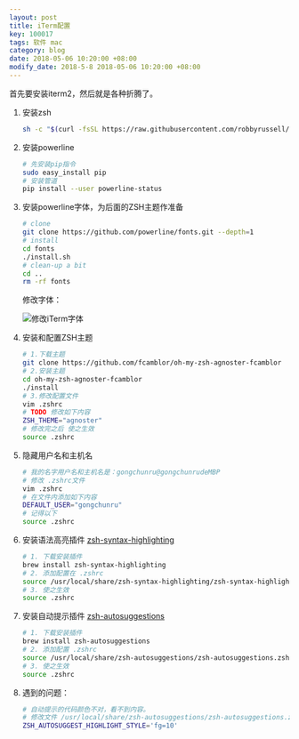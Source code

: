```yaml
---
layout: post
title: iTerm配置
key: 100017
tags: 软件 mac
category: blog
date: 2018-05-06 10:20:00 +08:00
modify_date: 2018-5-8 2018-05-06 10:20:00 +08:00
---
```


首先要安装iterm2，然后就是各种折腾了。

<!--more-->

1. 安装zsh

   ```bash
   sh -c "$(curl -fsSL https://raw.githubusercontent.com/robbyrussell/oh-my-zsh/master/tools/install.sh)"
   ```

2. 安装powerline

   ```bash
   # 先安装pip指令
   sudo easy_install pip
   # 安装管道
   pip install --user powerline-status
   ```

3. 安装powerline字体，为后面的ZSH主题作准备

   ```bash
   # clone
   git clone https://github.com/powerline/fonts.git --depth=1
   # install
   cd fonts
   ./install.sh
   # clean-up a bit
   cd ..
   rm -rf fonts
   ```

   修改字体：

   ![修改iTerm字体](https://cdn.jsdelivr.net/gh/gongchunru/image/img/65893557ly1fr1elqc3rvj20pi0cpwgt.jpg)
4. 安装和配置ZSH主题

   ```bash
   # 1.下载主题
   git clone https://github.com/fcamblor/oh-my-zsh-agnoster-fcamblor
   # 2.安装主题
   cd oh-my-zsh-agnoster-fcamblor
   ./install
   # 3.修改配置文件
   vim .zshrc
   # TODO 修改如下内容
   ZSH_THEME="agnoster"
   # 修改完之后 使之生效
   source .zshrc
   ```

5. 隐藏用户名和主机名

   ```bash
   # 我的名字用户名和主机名是：gongchunru@gongchunrudeMBP
   # 修改 .zshrc文件
   vim .zshrc
   # 在文件内添加如下内容
   DEFAULT_USER="gongchunru"
   # 记得以下
   source .zshrc
   ```

6. 安装语法高亮插件 [zsh-syntax-highlighting](https://github.com/zsh-users/zsh-syntax-highlighting)

   ```bash
   # 1. 下载安装插件
   brew install zsh-syntax-highlighting
   # 2. 添加配置在 .zshrc
   source /usr/local/share/zsh-syntax-highlighting/zsh-syntax-highlighting.zsh
   # 3. 使之生效
   source .zshrc
   ```

7. 安装自动提示插件 [zsh-autosuggestions](https://github.com/zsh-users/zsh-autosuggestions)

   ```bash
   # 1. 下载安装插件
   brew install zsh-autosuggestions
   # 2. 添加配置 .zshrc
   source /usr/local/share/zsh-autosuggestions/zsh-autosuggestions.zsh
   # 3. 使之生效
   source .zshrc
   ```

8. 遇到的问题：

   ```bash
   # 自动提示的代码颜色不对，看不到内容。
   # 修改文件 /usr/local/share/zsh-autosuggestions/zsh-autosuggestions.zsh
   ZSH_AUTOSUGGEST_HIGHLIGHT_STYLE='fg=10'
   ```
